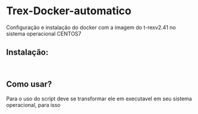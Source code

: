 # Trex-Docker-automatico
Configuração e instalação do docker com a imagem do t-rexv2.41 no sistema operacional CENTOS7


<h2> Instalação: </h2> 
<code> </code>

<h2> Como usar? </h2>
Para o uso do script deve se transformar ele em executavel em seu sistema operacional, para isso
